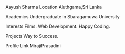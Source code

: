 Aayush Sharma
Location
Aluthgama,Sri Lanka

Academics
Undergraduate in Sbaragamuwa University

Interests
Films.
Web Development.
Happy Coding.

Projects
Way to Success.

Profile Link
MirajiPrasadini
